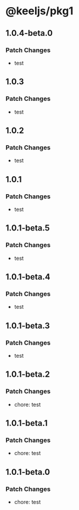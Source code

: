 # @keeljs/pkg1

## 1.0.4-beta.0

### Patch Changes

- test

## 1.0.3

### Patch Changes

- test

## 1.0.2

### Patch Changes

- test

## 1.0.1

### Patch Changes

- test

## 1.0.1-beta.5

### Patch Changes

- test

## 1.0.1-beta.4

### Patch Changes

- test

## 1.0.1-beta.3

### Patch Changes

- test

## 1.0.1-beta.2

### Patch Changes

- chore: test

## 1.0.1-beta.1

### Patch Changes

- chore: test

## 1.0.1-beta.0

### Patch Changes

- chore: test
